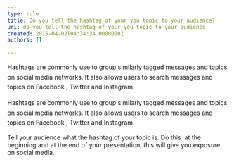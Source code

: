 ```yaml
---
type: rule
title: Do you tell the hashtag of your you topic to your audience?
uri: do-you-tell-the-hashtag-of-your-you-topic-to-your-audience
created: 2015-04-02T04:34:34.0000000Z
authors: []

---
```




<span class='intro'> <span style="line-height&#58;1.6;">Hashtags are com</span><span style="line-height&#58;1.6;">monly use to group similarly tagged messages and topics on social media networks. It also allows users to search messages and topics on Facebook , Twitter and Instagram.</span>​ </span>

<p>​<span style="line-height&#58;1.6;">Hashtags are com</span><span style="line-height&#58;1.6;">monly use to group similarly tagged messages and topics on social media networks. It also allows users to search messages and topics on Facebook , Twitter and Instagram.</span></p><p>Tell your audience what the hashtag of your topic is. Do this &#160;at the beginning and at the end of your presentation, this will&#160;give you exposure on social media.</p>



